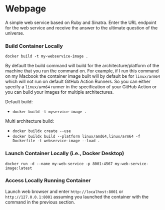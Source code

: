 # Webpage
A simple web service based on Ruby and Sinatra.  Enter the URL endpoint for the web service and receive the answer to the ultimate question of the universe.

### Build Container Locally
`docker build -t my-webservice-image .`


By default the build command will build for the architecture/platform of the machine that you run the command on.  For example, if I run this command on my Macbook the container image built will by default be for `linux/arm64` which will not run on default GitHub Action Runners.  So you can either specify a `linux/arm64` runner in the specification of your GitHub Action or you can build your images for multiple architectures.

Default build:
- `docker build -t myservice-image .`

Multi architecture build:
- `docker buildx create --use`
- `docker buildx build --platform linux/amd64,linux/arm64 -f Dockerfile -t webservice-image --load .`

### Launch Container Locally (i.e., Docker Desktop)
`docker run -d --name my-web-service -p 8001:4567 my-web-service-image:latest`

### Access Locally Running Container
Launch web browser and enter `http://localhost:8001` or `http://127.0.0.1:8001` assuming you launched the container with the command in the previous section.